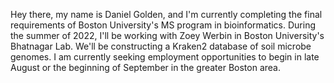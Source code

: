 Hey there, my name is Daniel Golden, and I'm currently completing the final requirements of Boston University's MS program in bioinformatics.
During the summer of 2022, I'll be working with Zoey Werbin in Boston University's Bhatnagar Lab. We'll be constructing a Kraken2 database of soil microbe genomes.
I am currently seeking employment opportunities to begin in late August or the beginning of September in the greater Boston area.
